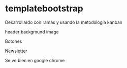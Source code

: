 # templatebootstrap
Desarrollardo con ramas y usando la metodología kanban

header background image

Botones 

Newsletter


Se ve bien en google chrome
